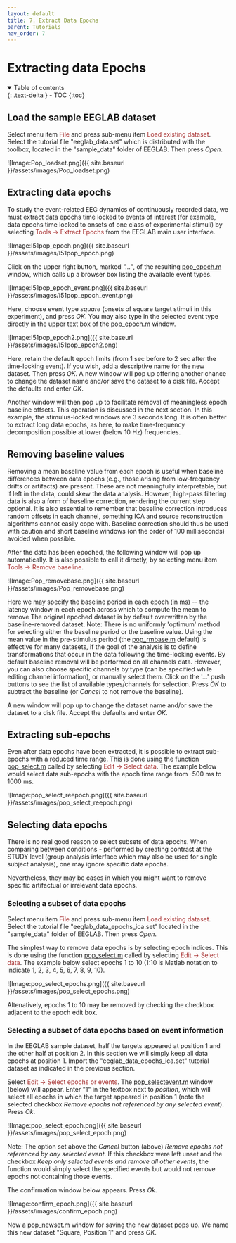 ```yaml
---
layout: default
title: 7. Extract Data Epochs
parent: Tutorials
nav_order: 7
---
```

Extracting data Epochs
========================

<details open markdown="block">
  <summary>
    Table of contents
  </summary>
  {: .text-delta }
- TOC
{:toc}
</details>

Load the sample EEGLAB dataset
---------

Select menu item <span style="color: brown">File</span> and press sub-menu item
<span style="color: brown">Load existing dataset</span>. Select the tutorial file "eeglab_data.set" which is distributed with
the toolbox, located in the "sample_data" folder of EEGLAB. Then press *Open*.

![Image:Pop_loadset.png]({{ site.baseurl }}/assets/images/Pop_loadset.png)

Extracting data epochs
---------

To study the event-related EEG dynamics of continuously recorded data,
we must extract data epochs time locked to events of interest (for
example, data epochs time locked to onsets of one class of experimental
stimuli) by selecting <span style="color: brown"> Tools → Extract Epochs</span>
from the EEGLAB main user interface.

![Image:I51pop_epoch.png]({{ site.baseurl }}/assets/images/I51pop_epoch.png)


Click on the upper right button, marked *"…"*, of the resulting [pop_epoch.m](http://sccn.ucsd.edu/eeglab/locatefile.php?file=pop_epoch.m) window, which calls up a browser box listing the
available event types.


![Image:I51pop_epoch_event.png]({{ site.baseurl }}/assets/images/I51pop_epoch_event.png)


Here, choose event type *square* (onsets of square target stimuli in
this experiment), and press *OK*. You may also type in the selected
event type directly in the upper text box of the [pop_epoch.m](http://sccn.ucsd.edu/eeglab/locatefile.php?file=pop_epoch.m) window.


![Image:I51pop_epoch2.png]({{ site.baseurl }}/assets/images/I51pop_epoch2.png)


Here, retain the default epoch limits (from 1 sec before to 2 sec
after the time-locking event). If you wish, add a descriptive name for
the new dataset. Then press *OK*. A new window will pop up offering
another chance to change the dataset name and/or save the dataset to a
disk file. Accept the defaults and enter *OK*.

Another window will then pop up to facilitate removal of meaningless
epoch baseline offsets. This operation is discussed in the next
section.
In this example, the stimulus-locked windows are 3 seconds long. It is
often better to extract long data epochs, as here, to make
time-frequency decomposition possible at lower (below 10 Hz)
frequencies.

Removing baseline values
---------

Removing a mean baseline value from each epoch is useful when baseline
differences between data epochs (e.g., those arising from low-frequency
drifts or artifacts) are present. These are not meaningfully
interpretable, but if left in the data, could skew the data analysis.
However, high-pass filtering data is also a form of baseline correction,
rendering the current step optional. It is also essential to remember that
baseline correction introduces random offsets in each channel, something 
ICA and source reconstruction algorithms cannot easily cope with.
Baseline correction should thus be used with caution and short baseline
windows (on the order of 100 milliseconds) avoided when possible.

After the data has been epoched, the following window will pop up
automatically. It is also possible to call it directly, by selecting
menu item <span style="color: brown">Tools → Remove baseline</span>.


![Image:Pop_removebase.png]({{ site.baseurl }}/assets/images/Pop_removebase.png)

Here we may specify the baseline period in each epoch (in ms) -- the
latency window in each epoch across which to compute the mean to
remove The original epoched dataset is by default overwritten by the
baseline-removed dataset. Note: There is no uniformly 'optimum' method
for selecting either the baseline period or the baseline value. Using
the mean value in the pre-stimulus period (the [pop_rmbase.m](http://sccn.ucsd.edu/eeglab/locatefile.php?file=pop_rmbase.m) default) is effective for many datasets, if the goal of the analysis
is to define transformations that occur in the data following the
time-locking events.
By default baseline removal will be performed on all channels data.
However, you can also choose specific channels by type (can be
specified while editing channel
information), or manually
select them. Click on the '...' push buttons to see the list of
available types/channels for selection.
Press *OK* to subtract the baseline (or *Cancel* to not remove the
baseline).

A new window will pop up to change the dataset name and/or save the dataset to a
disk file. Accept the defaults and enter *OK*.

Extracting sub-epochs
---------
Even after data epochs have been extracted, it is possible to extract sub-epochs with a reduced time range. This is done using the function [pop_select.m](http://sccn.ucsd.edu/eeglab/locatefile.php?file=pop_select.m) called by selecting <span style="color: brown">Edit → Select data</span>. The example below would select data sub-epochs with the epoch time range from -500 ms to 1000 ms. 

![Image:pop_select_reepoch.png]({{ site.baseurl }}/assets/images/pop_select_reepoch.png)

Selecting data epochs
---------

There is no real good reason to select subsets of data epochs.
When comparing between conditions - performed by creating contrast
at the STUDY level (group analysis interface which may also be used for single subject analysis), one may ignore specific data epochs.

Nevertheless, they may be cases in which you might want to remove
specific artifactual or irrelevant data epochs. 

### Selecting a subset of data epochs

Select menu item <span style="color: brown">File</span> and press sub-menu item
<span style="color: brown">Load existing dataset</span>. Select the tutorial file "eeglab_data_epochs_ica.set" located in the "sample_data" folder of EEGLAB. Then press *Open*.

The simplest way to remove data epochs is by selecting epoch indices. 
This is done using the function [pop_select.m](http://sccn.ucsd.edu/eeglab/locatefile.php?file=pop_select.m) called by selecting <span style="color: brown">Edit → Select data</span>. The example below select epochs 1 to 10  (1:10 is Matlab notation to indicate 1, 2, 3, 4, 5, 6, 7, 8, 9, 10).

![Image:pop_select_epochs.png]({{ site.baseurl }}/assets/images/pop_select_epochs.png)

Altenatively, epochs 1 to 10 may be removed by checking the checkbox adjacent to the epoch edit box. 

### Selecting a subset of data epochs based on event information
In the EEGLAB sample dataset, half the targets appeared at position 1 and the other
half at position 2. In this section we will simply keep all data epochs at position 1. Import the "eeglab_data_epochs_ica.set" tutorial dataset as indicated in the previous section.

Select <span style="color: brown">Edit → Select epochs or events</span>. The [pop_selectevent.m](http://sccn.ucsd.edu/eeglab/locatefile.php?file=pop_selectevent.m) window (below) will appear. Enter "1" in the textbox next to *position*, which will select all epochs in which the target appeared in position 1 (note the selected checkbox *Remove epochs not referenced by any selected event*). Press *Ok*.

![Image:pop_select_epoch.png]({{ site.baseurl }}/assets/images/pop_select_epoch.png)

Note: The option set above the *Cancel* button (above) *Remove epochs
not referenced by any selected event*. If this checkbox were left unset
and the checkbox *Keep only selected events and remove all other
events*, the function would simply select the specified events but would
not remove epochs not containing those events.

The confirmation window below appears. Press *Ok*.

![Image:confirm_epoch.png]({{ site.baseurl }}/assets/images/confirm_epoch.png)

Now a [pop_newset.m](http://sccn.ucsd.edu/eeglab/locatefile.php?file=pop_newset.m) window for saving the new dataset pops up. We name this new dataset "Square, Position 1" and press *OK*.


